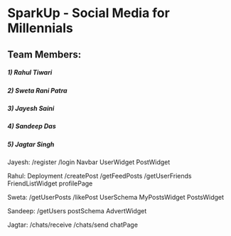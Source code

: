 # SparkUp -  Social Media for Millennials
## Team Members: 
##### 1) Rahul Tiwari
##### 2) Sweta Rani Patra
##### 3) Jayesh Saini
##### 4) Sandeep Das
##### 5) Jagtar Singh

Jayesh:
/register
/login
Navbar
UserWidget
PostWidget

Rahul:
Deployment
/createPost
/getFeedPosts
/getUserFriends
FriendListWidget
profilePage

Sweta:
/getUserPosts
/likePost
UserSchema
MyPostsWidget
PostsWidget

Sandeep:
/getUsers
postSchema
AdvertWidget

Jagtar:
/chats/receive
/chats/send
chatPage

